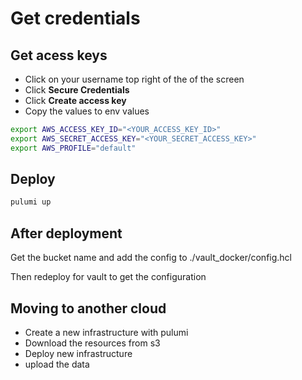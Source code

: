 # Get credentials

## Get acess keys

- Click on your username top right of the of the screen
- Click **Secure Credentials**
- Click **Create access key**
- Copy the values to env values

```bash
export AWS_ACCESS_KEY_ID="<YOUR_ACCESS_KEY_ID>"
export AWS_SECRET_ACCESS_KEY="<YOUR_SECRET_ACCESS_KEY>"
export AWS_PROFILE="default"
```

## Deploy

```bash
pulumi up
```

## After deployment

Get the bucket name and add the config to ./vault_docker/config.hcl

Then redeploy for vault to get the configuration

## Moving to another cloud

- Create a new infrastructure with pulumi
- Download the resources from s3
- Deploy new infrastructure
- upload the data
